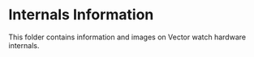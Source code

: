 # Internals Information

This folder contains information and images on Vector watch hardware internals.
